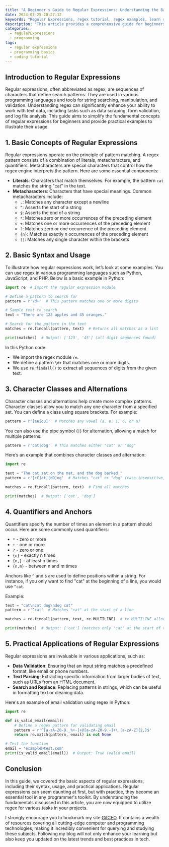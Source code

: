 ```yaml
---
title: "A Beginner's Guide to Regular Expressions: Understanding the Basics"
date: 2024-07-25 20:27:12
keywords: "Regular Expressions, regex tutorial, regex examples, learn regular expressions, basics of regex"
description: "This article provides a comprehensive guide for beginners looking to understand the basics of regular expressions. We cover everything from the fundamental concepts, syntax, and practical examples. Regular expressions are a powerful tool used in programming and data processing for searching patterns in text. This tutorial will help you grasp the core ideas and give you the skills to apply regex in your own projects. By the end of this article, you will be well-equipped to write your own regular expressions effectively."
categories:
  - regularExpressions
  - programming
tags:
  - regular expressions
  - programming basics
  - coding tutorial
---
```


## Introduction to Regular Expressions

Regular expressions, often abbreviated as regex, are sequences of characters that define search patterns. They are used in various programming languages and tools for string searching, manipulation, and validation. Understanding regex can significantly enhance your ability to work with text data, including tasks such as data scraping, form validation, and log file analysis. This guide aims to simplify the fundamental concepts of regular expressions for beginners and provide practical examples to illustrate their usage.

<!-- more -->

## 1. Basic Concepts of Regular Expressions

Regular expressions operate on the principle of pattern matching. A regex pattern consists of a combination of literals, metacharacters, and quantifiers. Metacharacters are special characters that control how the regex engine interprets the pattern. Here are some essential components:

- **Literals**: Characters that match themselves. For example, the pattern `cat` matches the string "cat" in the text.
- **Metacharacters**: Characters that have special meanings. Common metacharacters include:
  - `.`: Matches any character except a newline
  - `^`: Asserts the start of a string
  - `$`: Asserts the end of a string
  - `*`: Matches zero or more occurrences of the preceding element
  - `+`: Matches one or more occurrences of the preceding element
  - `?`: Matches zero or one occurrence of the preceding element
  - `{n}`: Matches exactly n occurrences of the preceding element
  - `[]`: Matches any single character within the brackets

## 2. Basic Syntax and Usage

To illustrate how regular expressions work, let’s look at some examples. You can use regex in various programming languages such as Python, JavaScript, and PHP. Below is a basic example in Python:

```python
import re  # Import the regular expression module

# Define a pattern to search for
pattern = r'\d+'  # This pattern matches one or more digits

# Sample text to search
text = "There are 123 apples and 45 oranges."

# Search for the pattern in the text
matches = re.findall(pattern, text)  # Returns all matches as a list

print(matches)  # Output: ['123', '45'] (all digit sequences found)
```
In this Python code:
- We import the regex module `re`.
- We define a pattern `\d+` that matches one or more digits.
- We use `re.findall()` to extract all sequences of digits from the given text.

## 3. Character Classes and Alternations

Character classes and alternations help create more complex patterns. Character classes allow you to match any one character from a specified set. You can define a class using square brackets. For example:

```python
pattern = r'[aeiou]'  # Matches any vowel (a, e, i, o, or u)
```

You can also use the pipe symbol (`|`) for alternation, allowing a match for multiple patterns:
```python
pattern = r'cat|dog'  # This matches either "cat" or "dog"
```

Here’s an example that combines character classes and alternation:

```python
import re

text = "The cat sat on the mat, and the dog barked."
pattern = r'[cC]at|[dD]og'  # Matches "cat" or "dog" (case insensitive)

matches = re.findall(pattern, text)  # Find all matches

print(matches)  # Output: ['cat', 'dog']
```

## 4. Quantifiers and Anchors

Quantifiers specify the number of times an element in a pattern should occur. Here are some commonly used quantifiers:

- `*` - zero or more
- `+` - one or more
- `?` - zero or one
- `{n}` - exactly n times
- `{n,}` - at least n times
- `{n,m}` - between n and m times

Anchors like `^` and `$` are used to define positions within a string. For instance, if you only want to find "cat" at the beginning of a line, you would use `^cat`.

Example:

```python
text = "cat\ncat dog\ndog cat"
pattern = r'^cat'  # Matches "cat" at the start of a line

matches = re.findall(pattern, text, re.MULTILINE)  # re.MULTILINE allows ^ to match the start of each line

print(matches)  # Output: ['cat'] (matches only 'cat' at the start of the first line)
```

## 5. Practical Applications of Regular Expressions

Regular expressions are invaluable in various applications, such as:

- **Data Validation**: Ensuring that an input string matches a predefined format, like email or phone numbers.
- **Text Parsing**: Extracting specific information from larger bodies of text, such as URLs from an HTML document.
- **Search and Replace**: Replacing patterns in strings, which can be useful in formatting text or cleaning data.

Here's an example of email validation using regex in Python:

```python
import re

def is_valid_email(email):
    # Define a regex pattern for validating email
    pattern = r'^[a-zA-Z0-9._%+-]+@[a-zA-Z0-9.-]+\.[a-zA-Z]{2,}$'
    return re.match(pattern, email) is not None

# Test the function
email = 'example@test.com'
print(is_valid_email(email))  # Output: True (valid email)
```

## Conclusion

In this guide, we covered the basic aspects of regular expressions, including their syntax, usage, and practical applications. Regular expressions can seem daunting at first, but with practice, they become an essential tool in any programmer's toolkit. By understanding the fundamentals discussed in this article, you are now equipped to utilize regex for various tasks in your projects.

I strongly encourage you to bookmark my site [GitCEO](https://gitceo.com). It contains a wealth of resources covering all cutting-edge computer and programming technologies, making it incredibly convenient for querying and studying these subjects. Following my blog will not only enhance your learning but also keep you updated on the latest trends and best practices in tech.